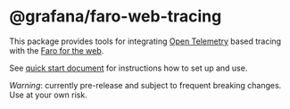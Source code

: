# @grafana/faro-web-tracing

This package provides tools for integrating [Open Telemetry](https://opentelemetry.io/docs/instrumentation/js/) based
tracing with the [Faro for the web](https://github.com/grafana/faro-web-sdk/tree/main/packages/web-sdk).

See [quick start document](https://github.com/grafana/faro-web-sdk/blob/main/docs/sources/tutorials/quick-start-browser.md)
for instructions how to set up and use.

_Warning_: currently pre-release and subject to frequent breaking changes. Use at your own risk.
